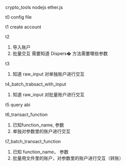 crypto_tools nodejs ether.js

t0
 config file
 
t1
 create account

t2
1. 导入账户
2. 批量交互
   需要知道 Dispers� 方法需要哪些参数

t3
1. 知道 raw_input 对单独账户进行交互


t4_batch_trabsact_with_input
1. 知道 raw_input 对批量账户进行交互


t5
query abi

t6_transact_function
1. 已知function_name, 参数
2. 单独对参数里的账户进行交互

t7_batch_transact_function
1. 已知 function_name， 参数
2. 批量用文件里的账户，对参数里的账户进行交互（转账）
